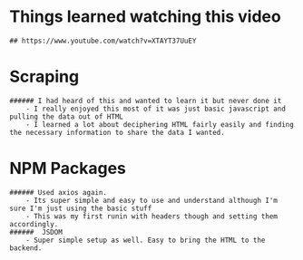 # Things learned watching this video
    ## https://www.youtube.com/watch?v=XTAYT37UuEY

# Scraping
    ###### I had heard of this and wanted to learn it but never done it
        - I really enjoyed this most of it was just basic javascript and pulling the data out of HTML
        - I learned a lot about deciphering HTML fairly easily and finding the necessary information to share the data I wanted.
# NPM Packages
    ###### Used axios again. 
        - Its super simple and easy to use and understand although I'm sure I'm just using the basic stuff
        - This was my first runin with headers though and setting them accordingly.
    ######  JSDOM
        - Super simple setup as well. Easy to bring the HTML to the backend.

